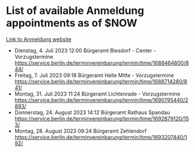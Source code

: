 # List of available Anmeldung appointments as of $NOW
[Link to Anmeldung website](https://service.berlin.de/terminvereinbarung/termin/tag.php?termin=1&anliegen[]=120686&dienstleisterlist=122210,122217,327316,122219,327312,122227,327314,122231,327346,122243,327348,122254,122252,329742,122260,329745,122262,329748,122271,327278,122273,327274,122277,327276,330436,122280,327294,122282,327290,122284,327292,122291,327270,122285,327266,122286,327264,122296,327268,150230,329760,122297,327286,122294,327284,122312,329763,122314,329775,122304,327330,122311,327334,122309,327332,317869,122281,327352,122279,329772,122283,122276,327324,122274,327326,122267,329766,122246,327318,122251,327320,122257,327322,122208,327298,122226,327300&herkunft=http%3A%2F%2Fservice.berlin.de%2Fdienstleistung%2F120686%2F)
- Dienstag, 4. Juli 2023 12:00 Bürgeramt Biesdorf - Center - Vorzugstermine https://service.berlin.de/terminvereinbarung/termin/time/1688464800/844/
- Freitag, 7. Juli 2023 09:18 Bürgeramt Helle Mitte - Vorzugstermine https://service.berlin.de/terminvereinbarung/termin/time/1688714280/841/
- Montag, 31. Juli 2023 11:24 Bürgeramt Lichtenrade - Vorzugstermine https://service.berlin.de/terminvereinbarung/termin/time/1690795440/2893/
- Donnerstag, 24. August 2023 14:12 Bürgeramt Rathaus Spandau https://service.berlin.de/terminvereinbarung/termin/time/1692879120/153/
- Montag, 28. August 2023 09:24 Bürgeramt Zehlendorf https://service.berlin.de/terminvereinbarung/termin/time/1693207440/192/
